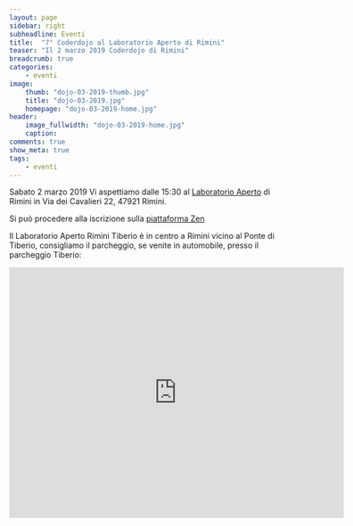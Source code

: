 ```yaml
---
layout: page
sidebar: right
subheadline: Eventi
title:  "7° Coderdojo al Laboratorio Aperto di Rimini"
teaser: "Il 2 marzo 2019 Coderdojo di Rimini"
breadcrumb: true
categories:
    - eventi
image:
    thumb: "dojo-03-2019-thumb.jpg"
    title: "dojo-03-2019.jpg"
    homepage: "dojo-03-2019-home.jpg"
header:
    image_fullwidth: "dojo-03-2019-home.jpg"
    caption:
comments: true
show_meta: true
tags:
    - eventi
---
```

Sabato 2 marzo 2019 Vi aspettiamo dalle 15:30 al [Laboratorio Aperto](http://laboratorioaperto.comune.rimini.it) di Rimini in Via dei Cavalieri 22, 47921 Rimini.

Si può procedere alla iscrizione sulla [piattaforma Zen](https://zen.coderdojo.com/events/4c98bdbd-6266-47fe-868d-4bdb68243f61/)

Il Laboratorio Aperto Rimini Tiberio è in centro a Rimini vicino al Ponte di Tiberio, consigliamo il parcheggio, se venite in automobile, presso il parcheggio Tiberio:

<iframe src="https://www.google.com/maps/embed?pb=!1m18!1m12!1m3!1d2866.959361511206!2d12.564301251683695!3d44.06354777900686!2m3!1f0!2f0!3f0!3m2!1i1024!2i768!4f13.1!3m3!1m2!1s0x132cc336cd47bf51%3A0xe581edc948251a2e!2sLaboratorio+Aperto+Rimini+Tiberio!5e0!3m2!1sen!2sit!4v1537536736653" width="600" height="450" frameborder="0" style="border:0" allowfullscreen></iframe>
